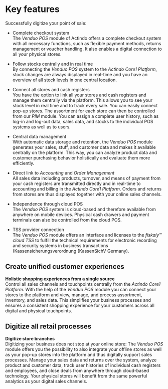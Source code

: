 # Key features
<!---Error-->

Successfully digitize your point of sale:
- Complete checkout system   
    The *Venduo POS* module of Actindo offers a complete checkout system with all necessary functions, such as flexible payment methods, returns management or voucher handling. It also enables a digital connection to all your physical stores.  

- Follow stocks centrally and in real time   
    By connecting the *Venduo POS* system to the *Actindo Core1 Platform*, stock changes are always displayed in real-time and you have an overview of all stock levels in one central location.

- Connect all stores and cash registers   
    You have the option to link all your stores and cash registers and manage them centrally via the platform. This allows you to see your stock level in real time and to track every sale. You can easily connect pop-up stores. The assortment for each store can then be controlled from our *PIM* module. You can assign a complete user history, such as log-in and log-out data, sales data, and stocks to the individual POS systems as well as to users.

- Central data management   
    With automatic data storage and retention, the *Venduo POS* module generates your sales, stuff, and customer data and makes it available centrally on the platform. This way, you can analyze product data and customer purchasing behavior holistically and evaluate them more efficiently.  

- Direct link to *Accounting* and *Order Management*    
    All sales data including products, turnover, and means of payment from your cash registers are transmitted directly and in real-time to accounting and billing in the *Actindo Core1 Platform*. Orders and returns from stores are thus displayed together with your online sales channels.  

- Independence through cloud POS    
    The *Venduo POS* system is cloud-based and therefore available from anywhere on mobile devices. Physical cash drawers and payment terminals <!---Payment terminals können doch noch nicht angeschlossen werden, nicht?--> can also be controlled from the cloud POS. 

- TSS provider connection   
    The *Venduo POS* module offers an interface and licenses to the *fiskaly&trade; cloud TSS* to fulfill the technical requirements for electronic recording and security systems in business transactions (Kassensicherungsverordnung (KassenSichV Germany). 


## Create unified customer experiences

**Holistic shopping experiences from a single source**  
Control all sales channels and touchpoints centrally from the *Actindo Core1 Platform*. With the help of the *Venduo POS* module you can connect your stores to the platform and view, manage, and process assortment, inventory, and sales data. This simplifies your business processes and ensures a consistent shopping experience for your customers across all digital and physical touchpoints.  


## Digitize all retail processes

**Digitize store branches**   
Digitizing your business does not stop at your online store: The *Venduo POS* module offers you the possibility to also integrate your offline stores as well as your pop-up stores into the platform and thus digitally support sales processes. Manage your sales data and returns over the system, analyze product and customer data, track user histories of individual cash registers and employees, and close deals from anywhere through cloud-based technology. Your physical stores will benefit from the same powerful analytics as your digital sales channels.  
